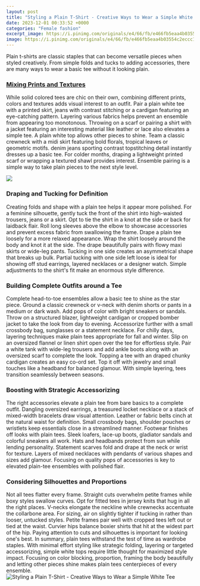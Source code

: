 ```yaml
---
layout: post
title: "Styling a Plain T-Shirt - Creative Ways to Wear a Simple White Tee"
date: 2023-12-01 00:33:52 +0000
categories: "Female fashion"
excerpt_image: https://i.pinimg.com/originals/e4/66/fb/e466fb5eaa4b03554c2eccc16d47b759.jpg
image: https://i.pinimg.com/originals/e4/66/fb/e466fb5eaa4b03554c2eccc16d47b759.jpg
---
```


Plain t-shirts are classic staples that can become versatile pieces when styled creatively. From simple folds and tucks to adding accessories, there are many ways to wear a basic tee without it looking plain.
### [Mixing Prints and Textures](https://store.fi.io.vn/collection/chihuahua)
While solid colored tees are chic on their own, combining different prints, colors and textures adds visual interest to an outfit. Pair a plain white tee with a printed skirt, jeans with contrast stitching or a cardigan featuring an eye-catching pattern. Layering various fabrics helps prevent an ensemble from appearing too monotonous. Throwing on a scarf or pairing a shirt with a jacket featuring an interesting material like leather or lace also elevates a simple tee.
A plain white top allows other pieces to shine. Team a classic crewneck with a midi skirt featuring bold florals, tropical leaves or geometric motifs. denim jeans sporting contrast topstitching detail instantly dresses up a basic tee. For colder months, draping a lightweight printed scarf or wrapping a textured shawl provides interest. Ensemble pairing is a simple way to take plain pieces to the next style level. 

![](https://i.pinimg.com/originals/6c/92/43/6c9243b5df7708753c28636d7722637c.jpg)
### **Draping and Tucking for Definition**  
Creating folds and shape with a plain tee helps it appear more polished. For a feminine silhouette, gently tuck the front of the shirt into high-waisted trousers, jeans or a skirt. Opt to tie the shirt in a knot at the side or back for laidback flair. Roll long sleeves above the elbow to showcase accessories and prevent excess fabric from swallowing the frame.
Drape a plain tee loosely for a more relaxed appearance. Wrap the shirt loosely around the body and knot it at the side. The drape beautifully pairs with flowy maxi skirts or wide-leg pants. Tucking in one side creates an asymmetrical shape that breaks up bulk. Partial tucking with one side left loose is ideal for showing off stud earrings, layered necklaces or a designer watch. Simple adjustments to the shirt's fit make an enormous style difference.
### **Building Complete Outfits around a Tee**  
Complete head-to-toe ensembles allow a basic tee to shine as the star piece. Ground a classic crewneck or v-neck with denim shorts or pants in a medium or dark wash. Add pops of color with bright sneakers or sandals. Throw on a structured blazer, lightweight cardigan or cropped bomber jacket to take the look from day to evening. Accessorize further with a small crossbody bag, sunglasses or a statement necklace.
For chilly days, layering techniques make plain tees appropriate for fall and winter. Slip on an oversized flannel or linen shirt open over the tee for effortless style. Pair a white tank with wide-leg trousers and add ankle boots along with an oversized scarf to complete the look. Topping a tee with an draped chunky cardigan creates an easy co-ord set. Top it off with jewelry and small touches like a headband for balanced glamour. With simple layering, tees transition seamlessly between seasons.
### **Boosting with Strategic Accessorizing**
The right accessories elevate a plain tee from bare basics to a complete outfit. Dangling oversized earrings, a treasured locket necklace or a stack of mixed-width bracelets draw visual attention. Leather or fabric belts cinch at the natural waist for definition. Small crossbody bags, shoulder pouches or wristlets keep essentials close in a streamlined manner. 
Footwear finishes off looks with plain tees. Sleek loafers, lace-up boots, gladiator sandals and colorful sneakers all work. Hats and headbands protect from sun while lending personality. Statement scarves fold and drape at the neck or wrist for texture. Layers of mixed necklaces with pendants of various shapes and sizes add glamour. Focusing on quality pops of accessories is key to elevated plain-tee ensembles with polished flair.
### **Considering Silhouettes and Proportions**
Not all tees flatter every frame. Straight cuts overwhelm petite frames while boxy styles swallow curves. Opt for fitted tees in jersey knits that hug in all the right places. V-necks elongate the neckline while crewnecks accentuate the collarbone area. For sizing, air on slightly tighter if tucking in rather than looser, untucked styles. Petite frames pair well with cropped tees left out or tied at the waist. Curvier hips balance boxier shirts that hit at the widest part of the hip. Paying attention to cuts and silhouettes is important for looking one's best.
In summary, plain tees withstand the test of time as wardrobe staples. With minimal effort styling like strategic folding, layering or targeted accessorizing, simple white tops require little thought for maximized style impact. Focusing on color blocking, proportion, framing the body beautifully and letting other pieces shine makes plain tees centerpieces of every ensemble.
![Styling a Plain T-Shirt - Creative Ways to Wear a Simple White Tee](https://i.pinimg.com/originals/e4/66/fb/e466fb5eaa4b03554c2eccc16d47b759.jpg)